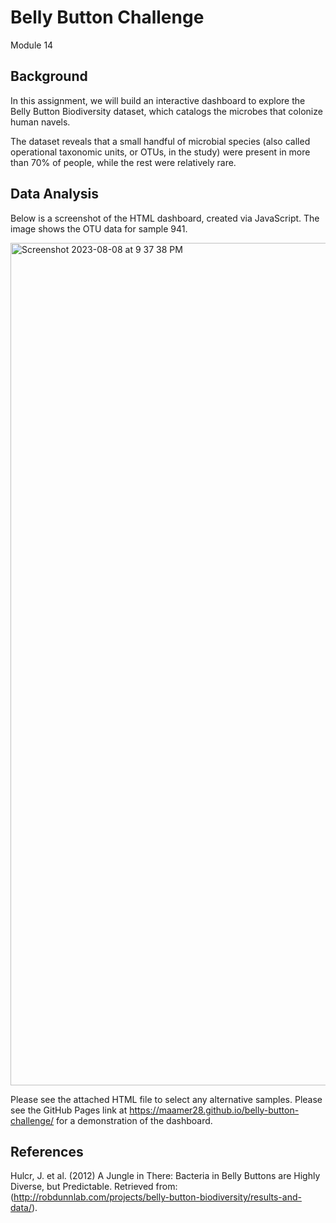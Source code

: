 # Belly Button Challenge
Module 14 

## Background
In this assignment, we will build an interactive dashboard to explore the Belly Button Biodiversity dataset, which catalogs the microbes that colonize human navels.

The dataset reveals that a small handful of microbial species (also called operational taxonomic units, or OTUs, in the study) were present in more than 70% of people, while the rest were relatively rare.

## Data Analysis
Below is a screenshot of the HTML dashboard, created  via JavaScript. The image shows the OTU data for sample 941.

<img width="1348" alt="Screenshot 2023-08-08 at 9 37 38 PM" src="https://github.com/MAamer28/belly-button-challenge/assets/130619866/ed775e93-8beb-4134-a506-4538adc5cacc">

Please see the attached HTML file to select any alternative samples. Please see the GitHub Pages link at https://maamer28.github.io/belly-button-challenge/ for a demonstration of the dashboard. 

## References
Hulcr, J. et al. (2012) A Jungle in There: Bacteria in Belly Buttons are Highly Diverse, but Predictable. Retrieved from: (http://robdunnlab.com/projects/belly-button-biodiversity/results-and-data/).
